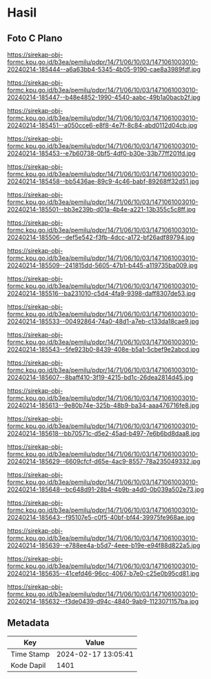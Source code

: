 # Hasil

## Foto C Plano

https://sirekap-obj-formc.kpu.go.id/b3ea/pemilu/pdpr/14/71/06/10/03/1471061003010-20240214-185444--a6a63bb4-5345-4b05-9190-cae8a3989fdf.jpg

https://sirekap-obj-formc.kpu.go.id/b3ea/pemilu/pdpr/14/71/06/10/03/1471061003010-20240214-185447--b48e4852-1990-4540-aabc-49b1a0bacb2f.jpg

https://sirekap-obj-formc.kpu.go.id/b3ea/pemilu/pdpr/14/71/06/10/03/1471061003010-20240214-185451--a050cce6-e8f8-4e7f-8c84-abd0112d04cb.jpg

https://sirekap-obj-formc.kpu.go.id/b3ea/pemilu/pdpr/14/71/06/10/03/1471061003010-20240214-185453--e7b60738-0bf5-4df0-b30e-33b77ff201fd.jpg

https://sirekap-obj-formc.kpu.go.id/b3ea/pemilu/pdpr/14/71/06/10/03/1471061003010-20240214-185458--bb5436ae-89c9-4c46-babf-89268ff32d51.jpg

https://sirekap-obj-formc.kpu.go.id/b3ea/pemilu/pdpr/14/71/06/10/03/1471061003010-20240214-185501--bb3e239b-d01a-4b4e-a221-13b355c5c8ff.jpg

https://sirekap-obj-formc.kpu.go.id/b3ea/pemilu/pdpr/14/71/06/10/03/1471061003010-20240214-185506--def5e542-f3fb-4dcc-a172-bf26adf89794.jpg

https://sirekap-obj-formc.kpu.go.id/b3ea/pemilu/pdpr/14/71/06/10/03/1471061003010-20240214-185509--241815dd-5605-47b1-b445-a119735ba009.jpg

https://sirekap-obj-formc.kpu.go.id/b3ea/pemilu/pdpr/14/71/06/10/03/1471061003010-20240214-185516--ba231010-c5d4-4fa9-9398-daff8307de53.jpg

https://sirekap-obj-formc.kpu.go.id/b3ea/pemilu/pdpr/14/71/06/10/03/1471061003010-20240214-185533--00492864-74a0-48d1-a7eb-c133da18cae9.jpg

https://sirekap-obj-formc.kpu.go.id/b3ea/pemilu/pdpr/14/71/06/10/03/1471061003010-20240214-185543--5fe923b0-8439-408e-b5a1-5cbef9e2abcd.jpg

https://sirekap-obj-formc.kpu.go.id/b3ea/pemilu/pdpr/14/71/06/10/03/1471061003010-20240214-185607--8baff410-3f19-4215-bd1c-26dea2814d45.jpg

https://sirekap-obj-formc.kpu.go.id/b3ea/pemilu/pdpr/14/71/06/10/03/1471061003010-20240214-185613--9e80b74e-325b-48b9-ba34-aaa476716fe8.jpg

https://sirekap-obj-formc.kpu.go.id/b3ea/pemilu/pdpr/14/71/06/10/03/1471061003010-20240214-185618--bb70571c-d5e2-45ad-b497-7e6b6bd8daa8.jpg

https://sirekap-obj-formc.kpu.go.id/b3ea/pemilu/pdpr/14/71/06/10/03/1471061003010-20240214-185629--6609cfcf-d65e-4ac9-8557-78a235049332.jpg

https://sirekap-obj-formc.kpu.go.id/b3ea/pemilu/pdpr/14/71/06/10/03/1471061003010-20240214-185648--bc648d91-28b4-4b9b-a4d0-0b039a502e73.jpg

https://sirekap-obj-formc.kpu.go.id/b3ea/pemilu/pdpr/14/71/06/10/03/1471061003010-20240214-185643--f95107e5-c0f5-40bf-bf44-39975fe968ae.jpg

https://sirekap-obj-formc.kpu.go.id/b3ea/pemilu/pdpr/14/71/06/10/03/1471061003010-20240214-185639--e788ee4a-b5d7-4eee-b19e-e94f88d822a5.jpg

https://sirekap-obj-formc.kpu.go.id/b3ea/pemilu/pdpr/14/71/06/10/03/1471061003010-20240214-185635--41cefd46-96cc-4067-b7e0-c25e0b95cd81.jpg

https://sirekap-obj-formc.kpu.go.id/b3ea/pemilu/pdpr/14/71/06/10/03/1471061003010-20240214-185632--f3de0439-d94c-4840-9ab9-1123071157ba.jpg


## Metadata

| Key        | Value               |
| ---------- | ------------------- |
| Time Stamp | 2024-02-17 13:05:41 |
| Kode Dapil | 1401                |



